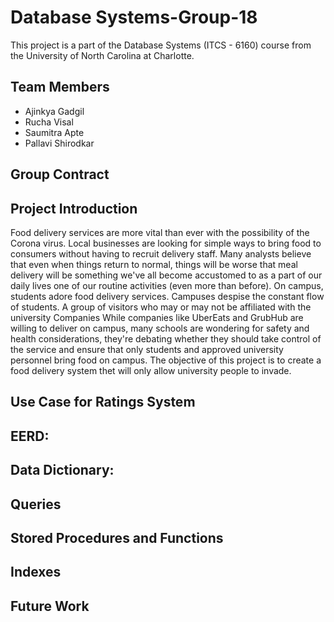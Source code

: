 # Database Systems-Group-18
This project is a part of the Database Systems (ITCS - 6160) course from the University of North Carolina at Charlotte.

## Team Members
* Ajinkya Gadgil
* Rucha Visal
* Saumitra Apte
* Pallavi Shirodkar

## Group Contract 

## Project Introduction
Food delivery services are more vital than ever with the possibility of the Corona virus. Local businesses are looking for simple ways to bring food to consumers without having to recruit delivery staff. Many analysts believe that even when things return to normal, things will be worse that meal delivery will be something we've all become accustomed to as a part of our daily lives one of our routine activities (even more than before). On campus, students adore food delivery services. Campuses despise the constant flow of students. A group of visitors who may or may not be affiliated with the university Companies While companies like UberEats and GrubHub are willing to deliver on campus, many schools are wondering for safety and health considerations, they're debating whether they should take control of the service and ensure that only students and approved university personnel bring food on campus. The objective of this project is to create a food delivery system thet will only allow university people to invade.

## Use Case for Ratings System

## EERD: 

## Data Dictionary:

## Queries

## Stored Procedures and Functions

## Indexes

## Future Work
